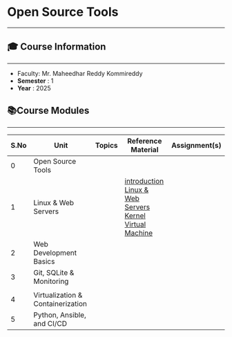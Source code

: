 # Open Source Tools

---

## **🎓 Course Information**

---

* Faculty: Mr. Maheedhar Reddy Kommireddy
* **Semester** : 1
* **Year** : 2025

## **📚Course Modules**

---

| S.No | Unit                              | Topics | Reference Material                                                                              | Assignment(s) |
| ---- | --------------------------------- | ------ | ----------------------------------------------------------------------------------------------- | ------------- |
| 0    | Open Source Tools                 |        |                                                                                                 |               |
| 1    | Linux & Web Servers               |        |[introduction](OpenSourcetools.md) <br /> [Linux &amp; Web Servers](Linux.md) <br />[Kernel](Kernel.md) <br />[Virtual Machine](VirtualMachine.md) |               |
| 2    | Web Development Basics  |        |                                                                                                 |               |
| 3    | Git, SQLite & Monitoring                     |        |                                                                                                 |               |
|     |         |        |                                                                                                 |               |
| 4    |Virtualization & Containerization |        |                                                                                                 |               |
| 5    | Python, Ansible, and CI/CD   |        |                                                                                                 |               |
